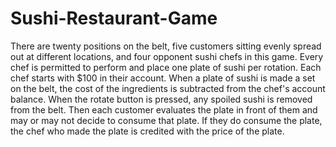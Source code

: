 # Sushi-Restaurant-Game

There are twenty positions on the belt, five customers sitting evenly spread out at different locations, and four opponent sushi chefs in this game. Every chef is permitted to perform and place one plate of sushi per rotation. Each chef starts with $100 in their account. When a plate of sushi is made a set on the belt, the cost of the ingredients is subtracted from the chef's account balance. When the rotate button is pressed, any spoiled sushi is removed from the belt. Then each customer evaluates the plate in front of them and may or may not decide to consume that plate. If they do consume the plate, the chef who made the plate is credited with the price of the plate.
